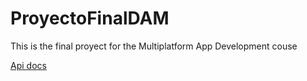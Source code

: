 # ProyectoFinalDAM
This is the final proyect for the Multiplatform App Development couse

[Api docs](https://github.com/d03f/ProyectoFinalDAM/blob/51f98c3cbb8c79b17b2765da27efb68af2240162/docs/API_Documentation.md) 
